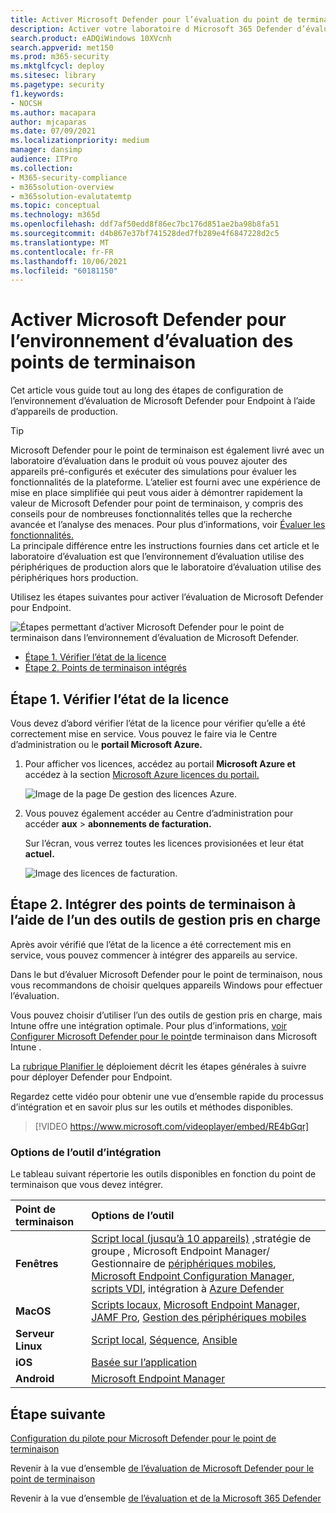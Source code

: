 ```yaml
---
title: Activer Microsoft Defender pour l’évaluation du point de terminaison
description: Activer votre laboratoire d Microsoft 365 Defender d’évaluation ou votre environnement pilote, y compris la vérification de l’état de la licence et les points de terminaison d’intégration
search.product: eADQiWindows 10XVcnh
search.appverid: met150
ms.prod: m365-security
ms.mktglfcycl: deploy
ms.sitesec: library
ms.pagetype: security
f1.keywords:
- NOCSH
ms.author: macapara
author: mjcaparas
ms.date: 07/09/2021
ms.localizationpriority: medium
manager: dansimp
audience: ITPro
ms.collection:
- M365-security-compliance
- m365solution-overview
- m365solution-evalutatemtp
ms.topic: conceptual
ms.technology: m365d
ms.openlocfilehash: ddf7af50edd8f86ec7bc176d851ae2ba98b8fa51
ms.sourcegitcommit: d4b867e37bf741528ded7fb289e4f6847228d2c5
ms.translationtype: MT
ms.contentlocale: fr-FR
ms.lasthandoff: 10/06/2021
ms.locfileid: "60181150"
---
```

# <a name="enable-microsoft-defender-for-endpoint-evaluation-environment"></a>Activer Microsoft Defender pour l’environnement d’évaluation des points de terminaison


Cet article vous guide tout au long des étapes de configuration de l’environnement d’évaluation de Microsoft Defender pour Endpoint à l’aide d’appareils de production. 


> [!TIP]
> Microsoft Defender pour le point de terminaison est également livré avec un laboratoire d’évaluation dans le produit où vous pouvez ajouter des appareils pré-configurés et exécuter des simulations pour évaluer les fonctionnalités de la plateforme. L’atelier est fourni avec une expérience de mise en place simplifiée qui peut vous aider à démontrer rapidement la valeur de Microsoft Defender pour point de terminaison, y compris des conseils pour de nombreuses fonctionnalités telles que la recherche avancée et l’analyse des menaces. Pour plus d’informations, voir [Évaluer les fonctionnalités.](../defender-endpoint/evaluation-lab.md) <br> La principale différence entre les instructions fournies dans cet article et le laboratoire d’évaluation est que l’environnement d’évaluation utilise des périphériques de production alors que le laboratoire d’évaluation utilise des périphériques hors production. 

Utilisez les étapes suivantes pour activer l’évaluation de Microsoft Defender pour Endpoint.

![Étapes permettant d’activer Microsoft Defender pour le point de terminaison dans l’environnement d’évaluation de Microsoft Defender.](../../media/defender/m365-defender-endpoint-eval-enable-steps.png)

- [Étape 1. Vérifier l’état de la licence](#step-1-check-license-state)
- [Étape 2. Points de terminaison intégrés](#step-2-onboard-endpoints-using-any-of-the-supported-management-tools)


## <a name="step-1-check-license-state"></a>Étape 1. Vérifier l’état de la licence

Vous devez d’abord vérifier l’état de la licence pour vérifier qu’elle a été correctement mise en service. Vous pouvez le faire via le Centre d’administration ou le **portail Microsoft Azure.**


1. Pour afficher vos licences, accédez au portail **Microsoft Azure et** accédez à la section [Microsoft Azure licences du portail.](https://portal.azure.com/#blade/Microsoft_AAD_IAM/LicensesMenuBlade/Products)

   ![Image de la page De gestion des licences Azure.](../../media/defender/atp-licensing-azure-portal.png)

1. Vous pouvez également accéder au Centre d’administration pour accéder **aux**  >  **abonnements de facturation.**

    Sur l’écran, vous verrez toutes les licences provisionées et leur état **actuel.**

    ![Image des licences de facturation.](../../media/defender/atp-billing-subscriptions.png)

## <a name="step-2-onboard-endpoints-using-any-of-the-supported-management-tools"></a>Étape 2. Intégrer des points de terminaison à l’aide de l’un des outils de gestion pris en charge

Après avoir vérifié que l’état de la licence a été correctement mis en service, vous pouvez commencer à intégrer des appareils au service. 

Dans le but d’évaluer Microsoft Defender pour le point de terminaison, nous vous recommandons de choisir quelques appareils Windows pour effectuer l’évaluation.

Vous pouvez choisir d’utiliser l’un des outils de gestion pris en charge, mais Intune offre une intégration optimale. Pour plus d’informations, [voir Configurer Microsoft Defender pour le point](/mem/intune/protect/advanced-threat-protection-configure#enable-microsoft-defender-for-endpoint-in-intune)de terminaison dans Microsoft Intune .

La [rubrique Planifier le](../defender-endpoint/deployment-strategy.md) déploiement décrit les étapes générales à suivre pour déployer Defender pour Endpoint.  

Regardez cette vidéo pour obtenir une vue d’ensemble rapide du processus d’intégration et en savoir plus sur les outils et méthodes disponibles.

> [!VIDEO https://www.microsoft.com/videoplayer/embed/RE4bGqr]

### <a name="onboarding-tool-options"></a>Options de l’outil d’intégration

Le tableau suivant répertorie les outils disponibles en fonction du point de terminaison que vous devez intégrer.

Point de terminaison | Options de l’outil
:---|:---
**Fenêtres** | [Script local (jusqu’à 10 appareils)](../defender-endpoint/configure-endpoints-script.md) [,](../defender-endpoint/configure-endpoints-gp.md)stratégie de groupe , Microsoft Endpoint Manager/ Gestionnaire de [périphériques mobiles](../defender-endpoint/configure-endpoints-mdm.md), [Microsoft Endpoint Configuration Manager](../defender-endpoint/configure-endpoints-sccm.md), [scripts VDI](../defender-endpoint/configure-endpoints-vdi.md), intégration à [Azure Defender](../defender-endpoint/configure-server-endpoints.md#integration-with-azure-defender)
**MacOS** | [Scripts locaux,](../defender-endpoint/mac-install-manually.md) [Microsoft Endpoint Manager,](../defender-endpoint/mac-install-with-intune.md) [JAMF Pro](../defender-endpoint/mac-install-with-jamf.md), [Gestion des périphériques mobiles](../defender-endpoint/mac-install-with-other-mdm.md)
**Serveur Linux** | [Script local](../defender-endpoint/linux-install-manually.md),  [Séquence](../defender-endpoint/linux-install-with-puppet.md),  [Ansible](../defender-endpoint/linux-install-with-ansible.md)
**iOS** | [Basée sur l’application](../defender-endpoint/ios-install.md)
**Android** | [Microsoft Endpoint Manager](../defender-endpoint/android-intune.md)



## <a name="next-step"></a>Étape suivante
[Configuration du pilote pour Microsoft Defender pour le point de terminaison](eval-defender-endpoint-pilot.md)
 
Revenir à la vue d’ensemble [de l’évaluation de Microsoft Defender pour le point de terminaison](eval-defender-endpoint-overview.md)

Revenir à la vue d’ensemble [de l’évaluation et de la Microsoft 365 Defender](eval-overview.md)
